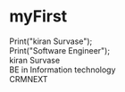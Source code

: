 # myFirst
Print("kiran Survase");<br>
Print("Software Engineer");
<br>
kiran Survase
<br>
BE in Information technology
<br>
CRMNEXT
